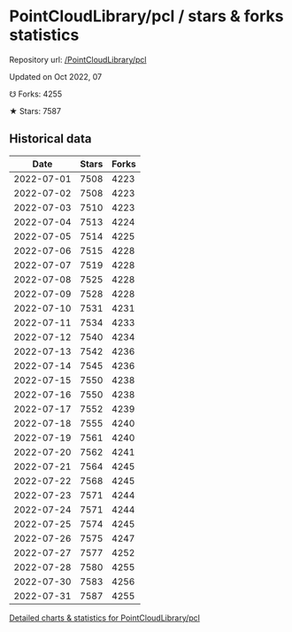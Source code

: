 # PointCloudLibrary/pcl / stars & forks statistics

Repository url: [/PointCloudLibrary/pcl](https://github.com/PointCloudLibrary/pcl)

Updated on Oct 2022, 07

☋ Forks: 4255

★ Stars: 7587

## Historical data
| Date | Stars | Forks |
|------|-------|-------|
| 2022-07-01 | 7508 | 4223 | 
| 2022-07-02 | 7508 | 4223 | 
| 2022-07-03 | 7510 | 4223 | 
| 2022-07-04 | 7513 | 4224 | 
| 2022-07-05 | 7514 | 4225 | 
| 2022-07-06 | 7515 | 4228 | 
| 2022-07-07 | 7519 | 4228 | 
| 2022-07-08 | 7525 | 4228 | 
| 2022-07-09 | 7528 | 4228 | 
| 2022-07-10 | 7531 | 4231 | 
| 2022-07-11 | 7534 | 4233 | 
| 2022-07-12 | 7540 | 4234 | 
| 2022-07-13 | 7542 | 4236 | 
| 2022-07-14 | 7545 | 4236 | 
| 2022-07-15 | 7550 | 4238 | 
| 2022-07-16 | 7550 | 4238 | 
| 2022-07-17 | 7552 | 4239 | 
| 2022-07-18 | 7555 | 4240 | 
| 2022-07-19 | 7561 | 4240 | 
| 2022-07-20 | 7562 | 4241 | 
| 2022-07-21 | 7564 | 4245 | 
| 2022-07-22 | 7568 | 4245 | 
| 2022-07-23 | 7571 | 4244 | 
| 2022-07-24 | 7571 | 4244 | 
| 2022-07-25 | 7574 | 4245 | 
| 2022-07-26 | 7575 | 4247 | 
| 2022-07-27 | 7577 | 4252 | 
| 2022-07-28 | 7580 | 4255 | 
| 2022-07-30 | 7583 | 4256 | 
| 2022-07-31 | 7587 | 4255 | 


[Detailed charts & statistics for PointCloudLibrary/pcl](https://reviewgithub.com/rep/PointCloudLibrary/pcl)
